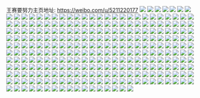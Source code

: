 王赛要努力主页地址: https://weibo.com/u/5211220177 
![](https://wx4.sinaimg.cn/mw2000/005GFKqlly1h9dwv0h49fj31400u0n46.jpg) 
![](https://wx4.sinaimg.cn/mw2000/005GFKqlly1h9dwv04m8mj30u00tz799.jpg) 
![](https://wx4.sinaimg.cn/mw2000/005GFKqlly1h6s1tp6j0kj33402c0jwf.jpg) 
![](https://wx4.sinaimg.cn/mw2000/005GFKqlly1h4dfc6gzcyj30u01hcqc1.jpg) 
![](https://wx4.sinaimg.cn/mw2000/005GFKqlly1h4dfc70t2bj30u01hcqe6.jpg) 
![](https://wx4.sinaimg.cn/mw2000/005GFKqlly1h48k33qsykj30py1a6k13.jpg) 
![](https://wx4.sinaimg.cn/mw2000/005GFKqlly1gsr6u6u2bej31fi0sygul.jpg) 
![](https://wx4.sinaimg.cn/mw2000/005GFKqlly1gs5a6huct8j30k30k0t9p.jpg) 
![](https://wx4.sinaimg.cn/mw2000/005GFKqlly1gqa8dymgcgj33402c0kjl.jpg) 
![](https://wx4.sinaimg.cn/mw2000/005GFKqlly1gqa8e0sxrmj33402c0hdt.jpg) 
![](https://wx4.sinaimg.cn/mw2000/005GFKqlly1gpu20w6jwgj33402c0hdt.jpg) 
![](https://wx4.sinaimg.cn/mw2000/005GFKqlly1gpu20tr6t7j33402c0b29.jpg) 
![](https://wx4.sinaimg.cn/mw2000/005GFKqlly1gp0fpa1htcj30720dc0te.jpg) 
![](https://wx4.sinaimg.cn/mw2000/005GFKqlly1goobmwxhc8j32c0340hdu.jpg) 
![](https://wx4.sinaimg.cn/mw2000/005GFKqlly1gona9yyh2tj32c03401kz.jpg) 
![](https://wx4.sinaimg.cn/mw2000/005GFKqlly1gonaa2cf25j32c0340b2b.jpg) 
![](https://wx4.sinaimg.cn/mw2000/005GFKqlly1gonaa582uzj32c0340u0y.jpg) 
![](https://wx4.sinaimg.cn/mw2000/005GFKqlly1gonaa7xeq0j32c0340e82.jpg) 
![](https://wx4.sinaimg.cn/mw2000/005GFKqlly1gol04chsyoj30u00u00wj.jpg) 
![](https://wx4.sinaimg.cn/mw2000/005GFKqlly1gol06yvi5dj30rs0x6wui.jpg) 
![](https://wx4.sinaimg.cn/mw2000/005GFKqlly1gol01wptjcj32bc3347wl.jpg) 
![](https://wx4.sinaimg.cn/mw2000/005GFKqlly1gol01yf88vj32c0340e82.jpg) 
![](https://wx4.sinaimg.cn/mw2000/005GFKqlly1gol027guobj30qp1bhkdg.jpg) 
![](https://wx4.sinaimg.cn/mw2000/005GFKqlly1gnt4ppbn4hj30v91vou0x.jpg) 
![](https://wx4.sinaimg.cn/mw2000/005GFKqlly1gnpninthxij33402c0kjm.jpg) 
![](https://wx4.sinaimg.cn/mw2000/005GFKqlly1gnpnilem24j30u01177wh.jpg) 
![](https://wx4.sinaimg.cn/mw2000/005GFKqlly1gnpnip7iyyj30u01160wu.jpg) 
![](https://wx4.sinaimg.cn/mw2000/005GFKqlly1gnojib0an4j30u00u00wj.jpg) 
![](https://wx4.sinaimg.cn/mw2000/005GFKqlly1gnm2uojhxoj33402c0hdu.jpg) 
![](https://wx4.sinaimg.cn/mw2000/005GFKqlly1gnhnkhb319j32c0340b2c.jpg) 
![](https://wx4.sinaimg.cn/mw2000/005GFKqlly1gnhnkfjukrj32c0340npf.jpg) 
![](https://wx4.sinaimg.cn/mw2000/005GFKqlly1gnhnkj2gqaj32c0340npe.jpg) 
![](https://wx4.sinaimg.cn/mw2000/005GFKqlly1gne8p2axp2j30tr1gwk25.jpg) 
![](https://wx4.sinaimg.cn/mw2000/005GFKqlly1gnd2eze46mj33402c0x6q.jpg) 
![](https://wx4.sinaimg.cn/mw2000/005GFKqlly1gn62t88pjwj33402c04qq.jpg) 
![](https://wx4.sinaimg.cn/mw2000/005GFKqlly1gn3ogkaffuj30v91votea.jpg) 
![](https://wx4.sinaimg.cn/mw2000/005GFKqlly1gmz84j8jw3j30v91voe0y.jpg) 
![](https://wx4.sinaimg.cn/mw2000/005GFKqlly1gmxc4xhw5ej30v91vo4qs.jpg) 
![](https://wx4.sinaimg.cn/mw2000/005GFKqlly1gmwrlslt6gj30u010yahj.jpg) 
![](https://wx4.sinaimg.cn/mw2000/005GFKqlly1gmwrlstmu8j30u00u00wj.jpg) 
![](https://wx4.sinaimg.cn/mw2000/005GFKqlly1gmueh4lnzhj32c03401ky.jpg) 
![](https://wx4.sinaimg.cn/mw2000/005GFKqlly1gmtedz6sa4j32c0340x6p.jpg) 
![](https://wx4.sinaimg.cn/mw2000/005GFKqlly1gmr9fjov93j30cu0qomz3.jpg) 
![](https://wx4.sinaimg.cn/mw2000/005GFKqlly1gmose3p6a2j30j60cs0u9.jpg) 
![](https://wx4.sinaimg.cn/mw2000/005GFKqlly1gmmaelrxs0j30v91vou10.jpg) 
![](https://wx4.sinaimg.cn/mw2000/005GFKqlly1gmj355loxgj33402c0npi.jpg) 
![](https://wx4.sinaimg.cn/mw2000/005GFKqlly1gmj359a02gj33402c07wl.jpg) 
![](https://wx4.sinaimg.cn/mw2000/005GFKqlly1gmj35fs7pkj33402c0x6s.jpg) 
![](https://wx4.sinaimg.cn/mw2000/005GFKqlly1gmj35hxt70j33402c07wj.jpg) 
![](https://wx4.sinaimg.cn/mw2000/005GFKqlly1gmj363hzg7j33402c0kjq.jpg) 
![](https://wx4.sinaimg.cn/mw2000/005GFKqlly1gmixxahhhxj32c0340npe.jpg) 
![](https://wx4.sinaimg.cn/mw2000/005GFKqlly1gmhrb5zudmj30qr0hzdje.jpg) 
![](https://wx4.sinaimg.cn/mw2000/005GFKqlly1gmgh0ojovvj32c03401ky.jpg) 
![](https://wx4.sinaimg.cn/mw2000/005GFKqlly1gmgh0spvxmj32c0340hdt.jpg) 
![](https://wx4.sinaimg.cn/mw2000/005GFKqlly1gmgh0y7nc0j32c03401ky.jpg) 
![](https://wx4.sinaimg.cn/mw2000/005GFKqlly1gmgh114cilj32c0340hdt.jpg) 
![](https://wx4.sinaimg.cn/mw2000/005GFKqlly1gmgh15n8jxj32c03404qq.jpg) 
![](https://wx4.sinaimg.cn/mw2000/005GFKqlly1gmgh1a3ichj32c0340kjl.jpg) 
![](https://wx4.sinaimg.cn/mw2000/005GFKqlly1gmgh0kmu68j32c0340x6p.jpg) 
![](https://wx4.sinaimg.cn/mw2000/005GFKqlly1gmgh1g6bv7j32c03401ky.jpg) 
![](https://wx4.sinaimg.cn/mw2000/005GFKqlly1gmgh1mdbp6j32c0340hdt.jpg) 
![](https://wx4.sinaimg.cn/mw2000/005GFKqlly1gmetgzjvncj33402c0e82.jpg) 
![](https://wx4.sinaimg.cn/mw2000/005GFKqlly1gmduum7yc5j32c0340hdt.jpg) 
![](https://wx4.sinaimg.cn/mw2000/005GFKqlly1gmcl41j33uj30u0190n47.jpg) 
![](https://wx4.sinaimg.cn/mw2000/005GFKqlly1gmbjg8qyzfj30v91voe85.jpg) 
![](https://wx4.sinaimg.cn/mw2000/005GFKqlly1gmaxsoh7o9j33402c0npd.jpg) 
![](https://wx4.sinaimg.cn/mw2000/005GFKqlly1gm9sjvncm4j33402c0kj8.jpg) 
![](https://wx4.sinaimg.cn/mw2000/005GFKqlly1gm6s3w6dytj30v91vokjm.jpg) 
![](https://wx4.sinaimg.cn/mw2000/005GFKqlly1gm54tsckwlj30v91vo7wh.jpg) 
![](https://wx4.sinaimg.cn/mw2000/005GFKqlly1gm2srf4yulj32c03401kz.jpg) 
![](https://wx4.sinaimg.cn/mw2000/005GFKqlly1gm1p6p0y5xj33402c01ky.jpg) 
![](https://wx4.sinaimg.cn/mw2000/005GFKqlly1glzbicpxwmj30ku0kutc6.jpg) 
![](https://wx4.sinaimg.cn/mw2000/005GFKqlly1gly4a7qyoyj30v91vohdx.jpg) 
![](https://wx4.sinaimg.cn/mw2000/005GFKqlly1glvurgud6lj30u01hc7kc.jpg) 
![](https://wx4.sinaimg.cn/mw2000/005GFKqlly1gltld5jnpmj30v91vo1kx.jpg) 
![](https://wx4.sinaimg.cn/mw2000/005GFKqlly1glsfvwp88tj31hx0v812u.jpg) 
![](https://wx4.sinaimg.cn/mw2000/005GFKqlly1glsf0547npj32c0340hdt.jpg) 
![](https://wx4.sinaimg.cn/mw2000/005GFKqlly1glr9ovnsvlj30u01hcn8k.jpg) 
![](https://wx4.sinaimg.cn/mw2000/005GFKqlly1glosgbgjy2j30u00miq8o.jpg) 
![](https://wx4.sinaimg.cn/mw2000/005GFKqlly1glj1hwqxb3j33344mo7wn.jpg) 
![](https://wx4.sinaimg.cn/mw2000/005GFKqlly1glj1i3dpraj34mo3341l3.jpg) 
![](https://wx4.sinaimg.cn/mw2000/005GFKqlly1glj1ianle7j34mo334b2e.jpg) 
![](https://wx4.sinaimg.cn/mw2000/005GFKqlly1glj1iknjurj34mo334b2g.jpg) 
![](https://wx4.sinaimg.cn/mw2000/005GFKqlly1glj1ilo6awj30k00k0q5w.jpg) 
![](https://wx4.sinaimg.cn/mw2000/005GFKqlly1glj1ipb812j34mo334u11.jpg) 
![](https://wx4.sinaimg.cn/mw2000/005GFKqlly1glj1iukgbaj34mo334kjs.jpg) 
![](https://wx4.sinaimg.cn/mw2000/005GFKqlly1glj1izjs38j34mo334hdz.jpg) 
![](https://wx4.sinaimg.cn/mw2000/005GFKqlly1glj1hrdfdbj34mo334qv9.jpg) 
![](https://wx4.sinaimg.cn/mw2000/005GFKqlly1glgvd6hy6vj30u01hcwoe.jpg) 
![](https://wx4.sinaimg.cn/mw2000/005GFKqlly1glfowa4532j31400u0n4j.jpg) 
![](https://wx4.sinaimg.cn/mw2000/005GFKqlly1gleibk4i4rj30u01hc4dt.jpg) 
![](https://wx4.sinaimg.cn/mw2000/005GFKqlly1glda7t9ra3j33402c0000.jpg) 
![](https://wx4.sinaimg.cn/mw2000/005GFKqlly1glda7ukwj8j32c0340x6q.jpg) 
![](https://wx4.sinaimg.cn/mw2000/005GFKqlly1gl8qw7n58yj30v91vo7wl.jpg) 
![](https://wx4.sinaimg.cn/mw2000/005GFKqlly1gl7j9ka81hj30v91vo1kz.jpg) 
![](https://wx4.sinaimg.cn/mw2000/005GFKqlly1gl6h3pfdudj32c0340qv5.jpg) 
![](https://wx4.sinaimg.cn/mw2000/005GFKqlly1gl455t3hiqj32c0340npe.jpg) 
![](https://wx4.sinaimg.cn/mw2000/005GFKqlly1gl2wuuvisdj30v91vo4qu.jpg) 
![](https://wx4.sinaimg.cn/mw2000/005GFKqlly1gl1n6m599pj30v91vox6s.jpg) 
![](https://wx4.sinaimg.cn/mw2000/005GFKqlly1gl0klachpnj30v91vonpg.jpg) 
![](https://wx4.sinaimg.cn/mw2000/005GFKqlly1gkytjlg9wyj30v91votrz.jpg) 
![](https://wx4.sinaimg.cn/mw2000/005GFKqlly1gkycdywc0hj30pp19qaen.jpg) 
![](https://wx4.sinaimg.cn/mw2000/005GFKqlly1gktj5280vfj30v91vo7wq.jpg) 
![](https://wx4.sinaimg.cn/mw2000/005GFKqlly1gkrchrhp85j30u01hc46v.jpg) 
![](https://wx4.sinaimg.cn/mw2000/005GFKqlly1gkqapzyge2j33402c04qp.jpg) 
![](https://wx4.sinaimg.cn/mw2000/005GFKqlly1gkp10faeizj30u01hc7bn.jpg) 
![](https://wx4.sinaimg.cn/mw2000/005GFKqlly1gki4gmqtvgj315a0qfwim.jpg) 
![](https://wx4.sinaimg.cn/mw2000/005GFKqlly1gkeo3hij3xj30jj0ofadn.jpg) 
![](https://wx4.sinaimg.cn/mw2000/005GFKqlly1gkeo3h3c22j30u01160wu.jpg) 
![](https://wx4.sinaimg.cn/mw2000/005GFKqlly1gk55bwrvu9j30u01hc4d5.jpg) 
![](https://wx4.sinaimg.cn/mw2000/005GFKqlly1gk55btawe6j30t61fu483.jpg) 
![](https://wx4.sinaimg.cn/mw2000/005GFKqlly1gk43wlf2a4j30px1a2aec.jpg) 
![](https://wx4.sinaimg.cn/mw2000/005GFKqlly1gk34zdk1nhj30u01463zq.jpg) 
![](https://wx4.sinaimg.cn/mw2000/005GFKqlly1gk1vlyoe9qj32c0340x6p.jpg) 
![](https://wx4.sinaimg.cn/mw2000/005GFKqlly1gk0sipvjtlj32c0340b2a.jpg) 
![](https://wx4.sinaimg.cn/mw2000/005GFKqlly1gjz3jrt29zj32c03407wj.jpg) 
![](https://wx4.sinaimg.cn/mw2000/005GFKqlly1gjxwdoicjfj33402c0kjo.jpg) 
![](https://wx4.sinaimg.cn/mw2000/005GFKqlly1gjxb44ra8uj30u0140tbz.jpg) 
![](https://wx4.sinaimg.cn/mw2000/005GFKqlly1gjxb4c5645j32c02c0qv8.jpg) 
![](https://wx4.sinaimg.cn/mw2000/005GFKqlly1gjxb44064zj32bc334qv6.jpg) 
![](https://wx4.sinaimg.cn/mw2000/005GFKqlly1gjxb5f0zxyj32c02c01l1.jpg) 
![](https://wx4.sinaimg.cn/mw2000/005GFKqlly1gjw4d0thqrj32bc334qv6.jpg) 
![](https://wx4.sinaimg.cn/mw2000/005GFKqlly1gjuy533oevj30u0140ady.jpg) 
![](https://wx4.sinaimg.cn/mw2000/005GFKqlly1gjrlultb9tj32c02c0nox.jpg) 
![](https://wx4.sinaimg.cn/mw2000/005GFKqlly1gjqav1e5l3j31vo0v9qv9.jpg) 
![](https://wx4.sinaimg.cn/mw2000/005GFKqlly1gjp4zzheflj30u010n104.jpg) 
![](https://wx4.sinaimg.cn/mw2000/005GFKqlly1gjnhb6m2nsj31900u0tk5.jpg) 
![](https://wx4.sinaimg.cn/mw2000/005GFKqlly1gjmgzta3g8j31900u0tk5.jpg) 
![](https://wx4.sinaimg.cn/mw2000/005GFKqlly1gjmgzzes3jj30v91vox6u.jpg) 
![](https://wx4.sinaimg.cn/mw2000/005GFKqlly1gjmgzssquqj30v90u8acz.jpg) 
![](https://wx4.sinaimg.cn/mw2000/005GFKqlly1gjmh05gwi8j30v91vo4qu.jpg) 
![](https://wx4.sinaimg.cn/mw2000/005GFKqlly1gjmh0a5dvsj31vo0v9e87.jpg) 
![](https://wx4.sinaimg.cn/mw2000/005GFKqlly1gjmh0eli0mj31vo0v94qv.jpg) 
![](https://wx4.sinaimg.cn/mw2000/005GFKqlly1gjmh0hwjb8j30v91voe85.jpg) 
![](https://wx4.sinaimg.cn/mw2000/005GFKqlly1gjltawwa20j30k00k0q5w.jpg) 
![](https://wx4.sinaimg.cn/mw2000/005GFKqlly1gjcoahx45hj31vo0v9he1.jpg) 
![](https://wx4.sinaimg.cn/mw2000/005GFKqlly1gjcoairvi7j32bc1jkhdu.jpg) 
![](https://wx4.sinaimg.cn/mw2000/005GFKqlly1gjcoafdevqj31vo0v9b2g.jpg) 
![](https://wx4.sinaimg.cn/mw2000/005GFKqlly1gjcoakhjauj31vo0v97wn.jpg) 
![](https://wx4.sinaimg.cn/mw2000/005GFKqlly1gjcoan7zqkj31vo0v97wp.jpg) 
![](https://wx4.sinaimg.cn/mw2000/005GFKqlly1gjbb5mx9isj31400u0gos.jpg) 
![](https://wx4.sinaimg.cn/mw2000/005GFKqlly1gjbb5mfugsj31hc0u0k6l.jpg) 
![](https://wx4.sinaimg.cn/mw2000/005GFKqlly1gjbb5odsvij32c0340qv6.jpg) 
![](https://wx4.sinaimg.cn/mw2000/005GFKqlly1gja8irj0a6j33402c0x6p.jpg) 
![](https://wx4.sinaimg.cn/mw2000/005GFKqlly1gj5myjf9wrj30u01460vz.jpg) 
![](https://wx4.sinaimg.cn/mw2000/005GFKqlly1gj5myjovp8j30hs0hswgu.jpg) 
![](https://wx4.sinaimg.cn/mw2000/005GFKqlly1gj5mykeeafj31oi32pu0x.jpg) 
![](https://wx4.sinaimg.cn/mw2000/005GFKqlly1gj24zgm0wij32c0340npe.jpg) 
![](https://wx4.sinaimg.cn/mw2000/005GFKqlly1gj24zj45ajj32c0340hdu.jpg) 
![](https://wx4.sinaimg.cn/mw2000/005GFKqlly1gj1taabnq4j30u00u00zm.jpg) 
![](https://wx4.sinaimg.cn/mw2000/005GFKqlly1gj10ktyrx8j30u00u00zm.jpg) 
![](https://wx4.sinaimg.cn/mw2000/005GFKqlly1gj0y4iv6xkj30qq17udl3.jpg) 
![](https://wx4.sinaimg.cn/mw2000/005GFKqlly1giyonkpw2oj32c0340kjm.jpg) 
![](https://wx4.sinaimg.cn/mw2000/005GFKqlly1gixdvs9a35j33402c0u0y.jpg) 
![](https://wx4.sinaimg.cn/mw2000/005GFKqlly1gitufrjss7j32c03401kz.jpg) 
![](https://wx4.sinaimg.cn/mw2000/005GFKqlly1gitufuatwbj32c0340hdv.jpg) 
![](https://wx4.sinaimg.cn/mw2000/005GFKqlly1gidy4xyttsj33402c0hdt.jpg) 
![](https://wx4.sinaimg.cn/mw2000/005GFKqlly1gidy4ytl72j32c0340b29.jpg) 
![](https://wx4.sinaimg.cn/mw2000/005GFKqlly1gidy4zmmjoj32011f74qp.jpg) 
![](https://wx4.sinaimg.cn/mw2000/005GFKqlly1gidy4wokw0j33402c0e82.jpg) 
![](https://wx4.sinaimg.cn/mw2000/005GFKqlly1gidy50gjrkj32c0340hdu.jpg) 
![](https://wx4.sinaimg.cn/mw2000/005GFKqlly1gidy51hr9uj32ps1j0b29.jpg) 
![](https://wx4.sinaimg.cn/mw2000/005GFKqlly1ggxsbmuabgj33402c07wh.jpg) 
![](https://wx4.sinaimg.cn/mw2000/005GFKqlly1ggjtekq66wj30v91vo4qp.jpg) 
![](https://wx4.sinaimg.cn/mw2000/005GFKqlly1ggjtek1sudj30v91vo4qp.jpg) 
![](https://wx4.sinaimg.cn/mw2000/005GFKqlly1ggjtel5i1ej30v91voaw8.jpg) 
![](https://wx4.sinaimg.cn/mw2000/005GFKqlly1ggjrzwsvksj32c03404qq.jpg) 
![](https://wx4.sinaimg.cn/mw2000/005GFKqlly1ggfrpftm4oj32c03407wh.jpg) 
![](https://wx4.sinaimg.cn/mw2000/005GFKqlly1gge9ah4sccj30hs0hswgu.jpg) 
![](https://wx4.sinaimg.cn/mw2000/005GFKqlly1gg7ca3kiaqj30u0140wpc.jpg) 
![](https://wx4.sinaimg.cn/mw2000/005GFKqlly1gej76ce1u7j33402c0jsa.jpg) 
![](https://wx4.sinaimg.cn/mw2000/005GFKqlly1ged764dljhj32c03401l0.jpg) 
![](https://wx4.sinaimg.cn/mw2000/005GFKqlly1gec5giscoaj32c0340e81.jpg) 
![](https://wx4.sinaimg.cn/mw2000/005GFKqlly1gddmu40notj30v90jydws.jpg) 
![](https://wx4.sinaimg.cn/mw2000/005GFKqlly1gdb4igdvynj30k00zk447.jpg) 
![](https://wx4.sinaimg.cn/mw2000/005GFKqlly1gda3xhuddsj30u0140aiy.jpg) 
![](https://wx4.sinaimg.cn/mw2000/005GFKqlly1gda3xji5kkj30v91vou10.jpg) 
![](https://wx4.sinaimg.cn/mw2000/005GFKqlly1gda3xh82zaj30u0140gur.jpg) 
![](https://wx4.sinaimg.cn/mw2000/005GFKqlly1gd5euzk8ojj32c01k0e81.jpg) 
![](https://wx4.sinaimg.cn/mw2000/005GFKqlly1gd3vr5n6lvj30v91vou0x.jpg) 
![](https://wx4.sinaimg.cn/mw2000/005GFKqlly1gd3vr8jllwj30v91vox6p.jpg) 
![](https://wx4.sinaimg.cn/mw2000/005GFKqlly1gd3vraetq6j30v91voqv5.jpg) 
![](https://wx4.sinaimg.cn/mw2000/005GFKqlly1gd3vr39chnj30v91vonpd.jpg) 
![](https://wx4.sinaimg.cn/mw2000/005GFKqlly1gd3vrcepa3j30v91vob29.jpg) 
![](https://wx4.sinaimg.cn/mw2000/005GFKqlly1gctsqrkw45j32c0340kjl.jpg) 
![](https://wx4.sinaimg.cn/mw2000/005GFKqlly1gctrhj1ur5j32c0340hdt.jpg) 
![](https://wx4.sinaimg.cn/mw2000/005GFKqlly1gcg0co9juoj32c0340npd.jpg) 
![](https://wx4.sinaimg.cn/mw2000/005GFKqlly1gah62dhh9mj30om1hc7vd.jpg) 
![](https://wx4.sinaimg.cn/mw2000/005GFKqlly1gag7qopnxij30je0ekgwk.jpg) 
![](https://wx4.sinaimg.cn/mw2000/005GFKqlly1g9nxw5p1chj32c0340b2a.jpg) 
![](https://wx4.sinaimg.cn/mw2000/005GFKqlly1g9fff9eebrj32c0340x6p.jpg) 
![](https://wx4.sinaimg.cn/mw2000/005GFKqlly1g9fffgm9dtj32c03407wi.jpg) 
![](https://wx4.sinaimg.cn/mw2000/005GFKqlly1g9fff25u8dj33402c04o6.jpg) 
![](https://wx4.sinaimg.cn/mw2000/005GFKqlly1g9fffy71qrj35le2z4u10.jpg) 
![](https://wx4.sinaimg.cn/mw2000/005GFKqlly1g9ffg8cicuj33342bc4qq.jpg) 
![](https://wx4.sinaimg.cn/mw2000/005GFKqlly1g9ffgb3ouxj30zk1bkb29.jpg) 
![](https://wx4.sinaimg.cn/mw2000/005GFKqlly1g8yhvobm45j32c0340b2a.jpg) 
![](https://wx4.sinaimg.cn/mw2000/005GFKqlly1g8x5qxhymrj35le2z4u10.jpg) 
![](https://wx4.sinaimg.cn/mw2000/005GFKqlly1g614qf5fjwj30v91voai8.jpg) 
![](https://wx4.sinaimg.cn/mw2000/005GFKqlly1g5o39vm76aj32c0340x6p.jpg) 
![](https://wx4.sinaimg.cn/mw2000/005GFKqlly1g5h1ihhz1qj32c0340e81.jpg) 
![](https://wx4.sinaimg.cn/mw2000/005GFKqlly1g5gjrbk15fj32c0340x6q.jpg) 
![](https://wx4.sinaimg.cn/mw2000/005GFKqlly1g5egp63nphj30v91vox6q.jpg) 
![](https://wx4.sinaimg.cn/mw2000/005GFKqlly1g5e2rv1inwj30v91vob2a.jpg) 
![](https://wx4.sinaimg.cn/mw2000/005GFKqlly1g59ijizejcj31sg2ds1kx.jpg) 
![](https://wx4.sinaimg.cn/mw2000/005GFKqlly1g2kjcj2pm6j303k03kmx1.jpg) 
![](https://wx4.sinaimg.cn/mw2000/005GFKqlly1fvp2vjfstnj32c0340x6p.jpg) 
![](https://wx4.sinaimg.cn/mw2000/005GFKqlly1fvp2vtbd30j32c0340x6p.jpg) 
![](https://wx4.sinaimg.cn/mw2000/005GFKqlly1frzvvx25smj30v80ng1kx.jpg) 
![](https://wx4.sinaimg.cn/mw2000/005GFKqlly1fro02azg25j32c0340nhl.jpg) 
![](https://wx4.sinaimg.cn/mw2000/005GFKqlly1fro02degtjj32c0340nee.jpg) 
![](https://wx4.sinaimg.cn/mw2000/005GFKqlly1fro02fg0n3j32c03404hx.jpg) 
![](https://wx4.sinaimg.cn/mw2000/005GFKqlly1fro02hj4wjj32c0340ng0.jpg) 
![](https://wx4.sinaimg.cn/mw2000/005GFKqlly1frjcg12o9nj32c03401kz.jpg) 
![](https://wx4.sinaimg.cn/mw2000/005GFKqlly1frjcg4cx0cj32c03401kz.jpg) 
![](https://wx4.sinaimg.cn/mw2000/005GFKqlly1frjcg7cs3vj33402c0e82.jpg) 
![](https://wx4.sinaimg.cn/mw2000/005GFKqlly1frjcgb3qdej33402c0u0x.jpg) 
![](https://wx4.sinaimg.cn/mw2000/005GFKqlly1frjcfx6haoj33402c0u0x.jpg) 
![](https://wx4.sinaimg.cn/mw2000/005GFKqlly1frjcgew9gzj33402c0qv5.jpg) 
![](https://wx4.sinaimg.cn/mw2000/005GFKqlly1frjcghlvkaj33402c0b29.jpg) 
![](https://wx4.sinaimg.cn/mw2000/005GFKqlly1frjcgkrj5xj33402c0u0x.jpg) 
![](https://wx4.sinaimg.cn/mw2000/005GFKqlly1frjcgo3ktnj33402c01ky.jpg) 
![](https://wx4.sinaimg.cn/mw2000/005GFKqlly1frjca1lpisj33402c0hdt.jpg) 
![](https://wx4.sinaimg.cn/mw2000/005GFKqlly1frjca5c2jdj33402c0kjl.jpg) 
![](https://wx4.sinaimg.cn/mw2000/005GFKqlly1frjc9ycm7fj32c0340u0y.jpg) 
![](https://wx4.sinaimg.cn/mw2000/005GFKqlly1fr8z6yjdcuj33402c04qp.jpg) 
![](https://wx4.sinaimg.cn/mw2000/005GFKqlly1fr8z77iw1ej32c0340ayz.jpg) 
![](https://wx4.sinaimg.cn/mw2000/005GFKqlly1fr1q37x3buj33402c0e81.jpg) 
![](https://wx4.sinaimg.cn/mw2000/005GFKqlly1fr1q2zwosrj33402c0wz6.jpg) 
![](https://wx4.sinaimg.cn/mw2000/005GFKqlly1fqrlx0nwwsj33402c01kx.jpg) 
![](https://wx4.sinaimg.cn/mw2000/005GFKqlly1fqrlxf1vslj33402c01kx.jpg) 
![](https://wx4.sinaimg.cn/mw2000/005GFKqlly1fqr9f4mtmyj30yi1a07wi.jpg) 
![](https://wx4.sinaimg.cn/mw2000/005GFKqlly1fqh666bujvj32c0340npd.jpg) 
![](https://wx4.sinaimg.cn/mw2000/005GFKqlly1fqa96odrvpj33402c01kx.jpg) 
![](https://wx4.sinaimg.cn/mw2000/005GFKqlly1fq7zaperkoj32c03407wh.jpg) 
![](https://wx4.sinaimg.cn/mw2000/005GFKqlly1fq7yj7qnmyj32c03407wh.jpg) 
![](https://wx4.sinaimg.cn/mw2000/005GFKqlly1fq6sl6c9jnj30yi1pckjr.jpg) 
![](https://wx4.sinaimg.cn/mw2000/005GFKqlly1fq6sl16w8gj30yi1pcb2e.jpg) 
![](https://wx4.sinaimg.cn/mw2000/005GFKqlly1fq5l7z7lfjj32c0340npe.jpg) 
![](https://wx4.sinaimg.cn/mw2000/005GFKqlly1fq5l82tqtnj32c0340npe.jpg) 
![](https://wx4.sinaimg.cn/mw2000/005GFKqlly1fq5l86ne1zj32c0340npe.jpg) 
![](https://wx4.sinaimg.cn/mw2000/005GFKqlly1fq5l8r8m16j33402c04qq.jpg) 
![](https://wx4.sinaimg.cn/mw2000/005GFKqlly1fq5l8w8ttbj33402c0e82.jpg) 
![](https://wx4.sinaimg.cn/mw2000/005GFKqlly1fq5l91xv79j32c0340b2c.jpg) 
![](https://wx4.sinaimg.cn/mw2000/005GFKqlly1fq5l94xbizj33402c0kjm.jpg) 
![](https://wx4.sinaimg.cn/mw2000/005GFKqlly1fq5l9axpmxj32c03401kz.jpg) 
![](https://wx4.sinaimg.cn/mw2000/005GFKqlly1fq5l9d675wj32c0340u0x.jpg) 
![](https://wx4.sinaimg.cn/mw2000/005GFKqlly1fq4hs0tmzej32c0340kjl.jpg) 
![](https://wx4.sinaimg.cn/mw2000/005GFKqlly1fq4hs45pgaj32c0340kjl.jpg) 
![](https://wx4.sinaimg.cn/mw2000/005GFKqlly1fq4hs72abkj32c0340kjl.jpg) 
![](https://wx4.sinaimg.cn/mw2000/005GFKqlly1fq0zor923ej33402c01kx.jpg) 
![](https://wx4.sinaimg.cn/mw2000/005GFKqlly1fq0zov5tk0j33402c0qv3.jpg) 
![](https://wx4.sinaimg.cn/mw2000/005GFKqlly1fq0zp04cxej33402c04qp.jpg) 
![](https://wx4.sinaimg.cn/mw2000/005GFKqlly1fq0zf1k4wnj32c0340b2a.jpg) 
![](https://wx4.sinaimg.cn/mw2000/005GFKqlly1fpsnku3xd3j30yi1pcb29.jpg) 
![](https://wx4.sinaimg.cn/mw2000/005GFKqlly1fpsgja1qg8j32c0340hdt.jpg) 
![](https://wx4.sinaimg.cn/mw2000/005GFKqlly1fpo52ls53nj33402c04qp.jpg) 
![](https://wx4.sinaimg.cn/mw2000/005GFKqlly1fpo52o8kj4j33402c07wh.jpg) 
![](https://wx4.sinaimg.cn/mw2000/005GFKqlly1fpo52r0nkmj33402c0b29.jpg) 
![](https://wx4.sinaimg.cn/mw2000/005GFKqlly1fpdwahes6ij32c03404qp.jpg) 
![](https://wx4.sinaimg.cn/mw2000/005GFKqlly1fpdwaeyi0fj32c03404qp.jpg) 
![](https://wx4.sinaimg.cn/mw2000/005GFKqlly1fpdwajz0xuj32c03404qp.jpg) 
![](https://wx4.sinaimg.cn/mw2000/005GFKqlly1fpaf3zqzbbj30k00zkgp1.jpg) 
![](https://wx4.sinaimg.cn/mw2000/005GFKqlly1fpaf403mg1j30dc0hsacz.jpg) 
![](https://wx4.sinaimg.cn/mw2000/005GFKqlly1fp9c836f8pj32c0340e3z.jpg) 
![](https://wx4.sinaimg.cn/mw2000/005GFKqlly1foy20w80fmj30j60r5jth.jpg) 
![](https://wx4.sinaimg.cn/mw2000/005GFKqlly1fp2133zsd5j32c0340qq4.jpg) 
![](https://wx4.sinaimg.cn/mw2000/005GFKqlly1fp2136e9whj33402c01by.jpg) 
![](https://wx4.sinaimg.cn/mw2000/005GFKqlly1foy1s26buxj32c0340npd.jpg) 
![](https://wx4.sinaimg.cn/mw2000/005GFKqlly1foxhy7l7r3j30f00qo403.jpg) 
![](https://wx4.sinaimg.cn/mw2000/005GFKqlly1foxfkxia0ij30j60r5jth.jpg) 
![](https://wx4.sinaimg.cn/mw2000/005GFKqlly1foxe65g609j30k00qo0wf.jpg) 
![](https://wx4.sinaimg.cn/mw2000/005GFKqlly1fox7e0mcnxj33402c0qv5.jpg) 
![](https://wx4.sinaimg.cn/mw2000/005GFKqlly1fox4c84m92j30f00qo768.jpg) 
